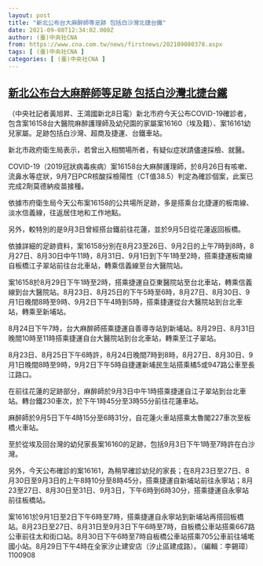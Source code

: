 ```yaml
---
layout: post
title: "新北公布台大麻醉師等足跡 包括白沙灣北捷台鐵"
date: 2021-09-08T12:34:02.000Z
author: (臺)中央社CNA
from: https://www.cna.com.tw/news/firstnews/202109080378.aspx
tags: [ (臺)中央社CNA ]
categories: [ (臺)中央社CNA ]
---
```

<!--1631104442000-->
[新北公布台大麻醉師等足跡 包括白沙灣北捷台鐵](https://www.cna.com.tw/news/firstnews/202109080378.aspx)
------

<div>
<div></div><div class="paragraph"><p>（中央社記者黃旭昇、王鴻國新北8日電）新北市府今天公布COVID-19確診者，包含案16158台大醫院麻醉護理師及幼兒園的家屬案16160（埃及籍）、案16161幼兒家屬。足跡包括白沙灣、超商及捷運、台鐵車站。</p><p>新北市政府衛生局表示，若曾出入相關場所者，有疑似症狀請儘速採檢、就醫。</p><p>COVID-19（2019冠狀病毒疾病）案16158台大麻醉護理師，於8月26日有咳嗽、流鼻水等症狀，9月7日PCR核酸採檢陽性（CT值38.5）判定為確診個案，此案已完成2劑莫德納疫苗接種。</p><p>依據市府衛生局今天公布案16158的公共場所足跡，多是搭乘台北捷運的板南線、淡水信義線，往返居住地和工作地點。</p><p>另外，較特別的是9月3日曾經搭台鐵前往花蓮，並於9月5日從花蓮返回板橋。</p><p>依據詳細的足跡資料，案16158分別在8月23至26日、9月2日的上午7時到8時，8月27日、8月30日中午11時，8月31日、9月1日到下午1時至2時，搭乘捷運板南線自板橋江子翠站前往台北車站，轉乘信義線至台大醫院站。</p><p>案16158於8月29日下午1時至2時，搭乘捷運自亞東醫院站至台北車站，轉乘信義線到台大醫院站。8月23日、8月25日的下午5時至6時，8月27日、8月30日、9月1日晚間8時至9時、9月2日下午4時到5時，搭乘捷運從台大醫院站到台北車站，轉乘至新埔站。</p><p>8月24日下午7時，台大麻醉師搭乘捷運自善導寺站到新埔站。8月29日、8月31日晚間10時至11時搭乘捷運自台大醫院站到台北車站，轉乘至江子翠站。</p><p>8月23日、8月25日下午6時許，8月24日晚間7時到8時，8月27日、8月30日、9月1日晚間8時至9時，9月2日下午5時自捷運新埔民生站搭乘橘5或947路公車至長江路口。</p><p>在前往花蓮的足跡部分，麻醉師於9月3日中午1時搭乘捷運自江子翠站到台北車站。轉台鐵230車次，於下午1時45分至3時55分前往花蓮車站。</p><p>麻醉師於9月5日下午4時15分至6時31分，自花蓮火車站搭乘太魯閣227車次至板橋火車站。</p><p>至於從埃及回台灣的幼兒家長案16160的足跡，包括9月3日下午1時至7時許在白沙灣。</p><p>另外，今天公布確診的案16161，為稍早確診幼兒的家長；在8月23日至27日、8月30日至9月3日的上午8時10分至8時45分，搭乘捷運自新埔站前往永寧站；8月23至27日、8月30日至31日、9月3日，下午6時到6時30分，搭乘捷運自永寧站前往板橋站。</p><p>案16161於9月1日至2日下午6時至7時，搭乘捷運自永寧站到新埔站再搭回板橋站。8月23日至27日、8月31日至9月3日下午6時至7時，自板橋公車站搭乘667路公車前往太和街口站。8月30日下午6時至7時自板橋公車站搭乘705公車前往埔墘國小站。8月29日下午4時在全家汐止建安店（汐止區建成路）。（編輯：李錫璋）1100908</p></div>
</div>
